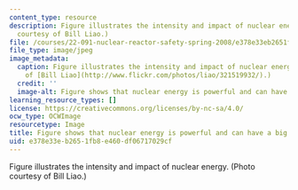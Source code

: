 ```yaml
---
content_type: resource
description: Figure illustrates the intensity and impact of nuclear energy. (Photo
  courtesy of Bill Liao.)
file: /courses/22-091-nuclear-reactor-safety-spring-2008/e378e33eb2651fb8e460df06717029cf_22-091s08-th.jpg
file_type: image/jpeg
image_metadata:
  caption: Figure illustrates the intensity and impact of nuclear energy. (Photo courtesy
    of [Bill Liao](http://www.flickr.com/photos/liao/321519932/).)
  credit: ''
  image-alt: Figure shows that nuclear energy is powerful and can have a big impact.
learning_resource_types: []
license: https://creativecommons.org/licenses/by-nc-sa/4.0/
ocw_type: OCWImage
resourcetype: Image
title: Figure shows that nuclear energy is powerful and can have a big impact
uid: e378e33e-b265-1fb8-e460-df06717029cf
---
```

Figure illustrates the intensity and impact of nuclear energy. (Photo courtesy of Bill Liao.)